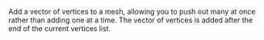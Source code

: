 Add a vector of vertices to a mesh, allowing you to push out many at once rather than adding one at a time. The vector of vertices is added after the end of the current vertices list.
